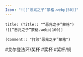 ```yaml
---
Icon: "![[“恶兆之子”蒙格.webp|50]]"
---
```

```ad-common-bronze-trophy
title: (Title:: "“恶兆之子”蒙格")
![[“恶兆之子”蒙格.webp|100]]

(Comment:: "打败“恶兆之子”蒙格")
```

#艾尔登法环/奖杯 #奖杯 #奖杯/铜